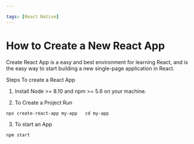 ```yaml
---

tags: [React Native]
---
```


# How to Create a New React App

Create React App is a easy and best environment for learning React, and is the easy way to start building a new single-page application in React.

<!--truncate-->

Steps To create a React App

1.  Install Node >= 8.10 and npm >= 5.6 on your machine.

2.  To Create a Project Run

`npx create-react-app my-app   cd my-app`

3.  To start an App

`npm start`


